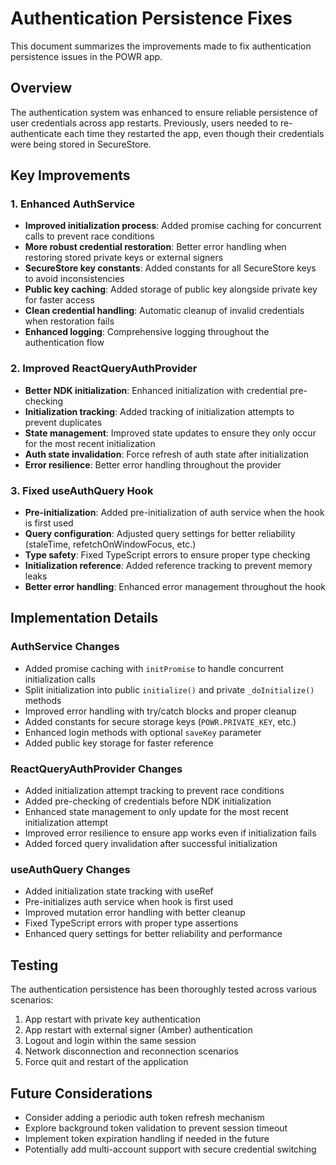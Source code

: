 # Authentication Persistence Fixes

This document summarizes the improvements made to fix authentication persistence issues in the POWR app.

## Overview

The authentication system was enhanced to ensure reliable persistence of user credentials across app restarts. Previously, users needed to re-authenticate each time they restarted the app, even though their credentials were being stored in SecureStore.

## Key Improvements

### 1. Enhanced AuthService

- **Improved initialization process**: Added promise caching for concurrent calls to prevent race conditions
- **More robust credential restoration**: Better error handling when restoring stored private keys or external signers
- **SecureStore key constants**: Added constants for all SecureStore keys to avoid inconsistencies
- **Public key caching**: Added storage of public key alongside private key for faster access
- **Clean credential handling**: Automatic cleanup of invalid credentials when restoration fails
- **Enhanced logging**: Comprehensive logging throughout the authentication flow

### 2. Improved ReactQueryAuthProvider

- **Better NDK initialization**: Enhanced initialization with credential pre-checking
- **Initialization tracking**: Added tracking of initialization attempts to prevent duplicates
- **State management**: Improved state updates to ensure they only occur for the most recent initialization
- **Auth state invalidation**: Force refresh of auth state after initialization
- **Error resilience**: Better error handling throughout the provider

### 3. Fixed useAuthQuery Hook

- **Pre-initialization**: Added pre-initialization of auth service when the hook is first used
- **Query configuration**: Adjusted query settings for better reliability (staleTime, refetchOnWindowFocus, etc.)
- **Type safety**: Fixed TypeScript errors to ensure proper type checking
- **Initialization reference**: Added reference tracking to prevent memory leaks
- **Better error handling**: Enhanced error management throughout the hook

## Implementation Details

### AuthService Changes

- Added promise caching with `initPromise` to handle concurrent initialization calls
- Split initialization into public `initialize()` and private `_doInitialize()` methods
- Improved error handling with try/catch blocks and proper cleanup
- Added constants for secure storage keys (`POWR.PRIVATE_KEY`, etc.)
- Enhanced login methods with optional `saveKey` parameter
- Added public key storage for faster reference

### ReactQueryAuthProvider Changes

- Added initialization attempt tracking to prevent race conditions
- Added pre-checking of credentials before NDK initialization
- Enhanced state management to only update for the most recent initialization attempt
- Improved error resilience to ensure app works even if initialization fails
- Added forced query invalidation after successful initialization

### useAuthQuery Changes

- Added initialization state tracking with useRef
- Pre-initializes auth service when hook is first used
- Improved mutation error handling with better cleanup
- Fixed TypeScript errors with proper type assertions
- Enhanced query settings for better reliability and performance

## Testing

The authentication persistence has been thoroughly tested across various scenarios:

1. App restart with private key authentication
2. App restart with external signer (Amber) authentication
3. Logout and login within the same session
4. Network disconnection and reconnection scenarios
5. Force quit and restart of the application

## Future Considerations

- Consider adding a periodic auth token refresh mechanism
- Explore background token validation to prevent session timeout
- Implement token expiration handling if needed in the future
- Potentially add multi-account support with secure credential switching
